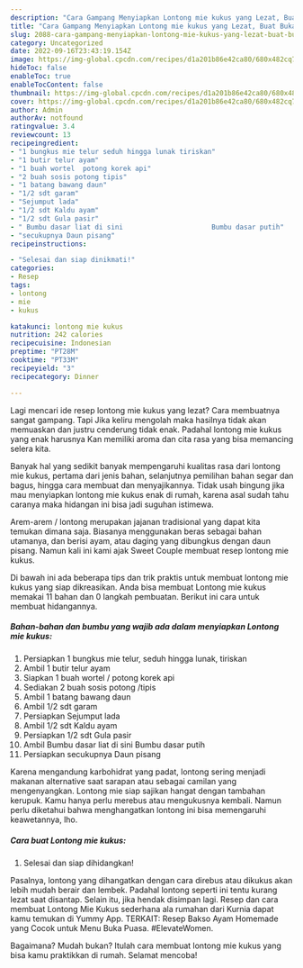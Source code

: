 ```yaml
---
description: "Cara Gampang Menyiapkan Lontong mie kukus yang Lezat, Buat Buka Puasa Lezat"
title: "Cara Gampang Menyiapkan Lontong mie kukus yang Lezat, Buat Buka Puasa Lezat"
slug: 2088-cara-gampang-menyiapkan-lontong-mie-kukus-yang-lezat-buat-buka-puasa-lezat
category: Uncategorized
date: 2022-09-16T23:43:19.154Z
image: https://img-global.cpcdn.com/recipes/d1a201b86e42ca80/680x482cq70/lontong-mie-kukus-foto-resep-utama.jpg
hideToc: false
enableToc: true
enableTocContent: false
thumbnail: https://img-global.cpcdn.com/recipes/d1a201b86e42ca80/680x482cq70/lontong-mie-kukus-foto-resep-utama.jpg
cover: https://img-global.cpcdn.com/recipes/d1a201b86e42ca80/680x482cq70/lontong-mie-kukus-foto-resep-utama.jpg
author: Admin
authorAv: notfound
ratingvalue: 3.4
reviewcount: 13
recipeingredient:
- "1 bungkus mie telur seduh hingga lunak tiriskan"
- "1 butir telur ayam"
- "1 buah wortel  potong korek api"
- "2 buah sosis potong tipis"
- "1 batang bawang daun"
- "1/2 sdt garam"
- "Sejumput lada"
- "1/2 sdt Kaldu ayam"
- "1/2 sdt Gula pasir"
- " Bumbu dasar liat di sini                      Bumbu dasar putih"
- "secukupnya Daun pisang"
recipeinstructions:

- "Selesai dan siap dinikmati!"
categories:
- Resep
tags:
- lontong
- mie
- kukus

katakunci: lontong mie kukus 
nutrition: 242 calories
recipecuisine: Indonesian
preptime: "PT28M"
cooktime: "PT33M"
recipeyield: "3"
recipecategory: Dinner

---
```



Lagi mencari ide resep lontong mie kukus yang lezat? Cara membuatnya sangat gampang. Tapi Jika keliru mengolah maka hasilnya tidak akan memuaskan dan justru cenderung tidak enak. Padahal lontong mie kukus yang enak harusnya Kan memiliki aroma dan cita rasa yang bisa memancing selera kita.


Banyak hal yang sedikit banyak mempengaruhi kualitas rasa dari lontong mie kukus, pertama dari jenis bahan, selanjutnya pemilihan bahan segar dan bagus, hingga cara membuat dan menyajikannya. Tidak usah bingung jika mau menyiapkan lontong mie kukus enak di rumah, karena asal sudah tahu caranya maka hidangan ini bisa jadi suguhan istimewa.

Arem-arem / lontong merupakan jajanan tradisional yang dapat kita temukan dimana saja. Biasanya menggunakan beras sebagai bahan utamanya, dan berisi ayam, atau daging yang dibungkus dengan daun pisang. Namun kali ini kami ajak Sweet Couple membuat resep lontong mie kukus.


Di bawah ini ada beberapa tips dan trik praktis untuk membuat lontong mie kukus yang siap dikreasikan. Anda bisa membuat Lontong mie kukus memakai 11 bahan dan 0 langkah pembuatan. Berikut ini cara untuk membuat hidangannya.

<!--inarticleads1-->

##### Bahan-bahan dan bumbu yang wajib ada dalam menyiapkan Lontong mie kukus:

1. Persiapkan 1 bungkus mie telur, seduh hingga lunak, tiriskan
1. Ambil 1 butir telur ayam
1. Siapkan 1 buah wortel / potong korek api
1. Sediakan 2 buah sosis potong /tipis
1. Ambil 1 batang bawang daun
1. Ambil 1/2 sdt garam
1. Persiapkan Sejumput lada
1. Ambil 1/2 sdt Kaldu ayam
1. Persiapkan 1/2 sdt Gula pasir
1. Ambil  Bumbu dasar liat di sini                      Bumbu dasar putih
1. Persiapkan secukupnya Daun pisang


Karena mengandung karbohidrat yang padat, lontong sering menjadi makanan alternative saat sarapan atau sebagai camilan yang mengenyangkan. Lontong mie siap sajikan hangat dengan tambahan kerupuk. Kamu hanya perlu merebus atau mengukusnya kembali. Namun perlu diketahui bahwa menghangatkan lontong ini bisa memengaruhi keawetannya, lho. 

<!--inarticleads2-->

##### Cara buat Lontong mie kukus:


1. Selesai dan siap dihidangkan!

Pasalnya, lontong yang dihangatkan dengan cara direbus atau dikukus akan lebih mudah berair dan lembek. Padahal lontong seperti ini tentu kurang lezat saat disantap. Selain itu, jika hendak disimpan lagi. Resep dan cara membuat Lontong Mie Kukus sederhana ala rumahan dari Kurnia dapat kamu temukan di Yummy App. TERKAIT: Resep Bakso Ayam Homemade yang Cocok untuk Menu Buka Puasa. #ElevateWomen. 

Bagaimana? Mudah bukan? Itulah cara membuat lontong mie kukus yang bisa kamu praktikkan di rumah. Selamat mencoba!
